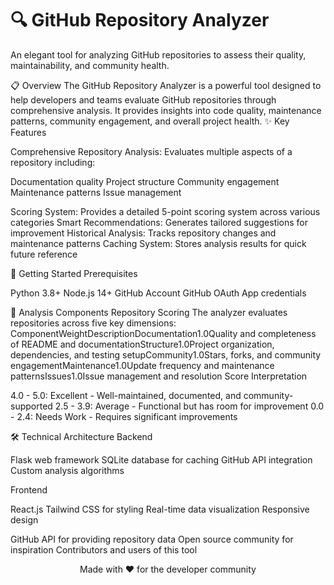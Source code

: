 # 🔍 GitHub Repository Analyzer

An elegant tool for analyzing GitHub repositories to assess their quality, maintainability, and community health.

📋 Overview
The GitHub Repository Analyzer is a powerful tool designed to help developers and teams evaluate GitHub repositories through comprehensive analysis. It provides insights into code quality, maintenance patterns, community engagement, and overall project health.
✨ Key Features

Comprehensive Repository Analysis: Evaluates multiple aspects of a repository including:

Documentation quality
Project structure
Community engagement
Maintenance patterns
Issue management


Scoring System: Provides a detailed 5-point scoring system across various categories
Smart Recommendations: Generates tailored suggestions for improvement
Historical Analysis: Tracks repository changes and maintenance patterns
Caching System: Stores analysis results for quick future reference

🚀 Getting Started
Prerequisites

Python 3.8+
Node.js 14+
GitHub Account
GitHub OAuth App credentials

🔬 Analysis Components
Repository Scoring
The analyzer evaluates repositories across five key dimensions:
ComponentWeightDescriptionDocumentation1.0Quality and completeness of README and documentationStructure1.0Project organization, dependencies, and testing setupCommunity1.0Stars, forks, and community engagementMaintenance1.0Update frequency and maintenance patternsIssues1.0Issue management and resolution
Score Interpretation

4.0 - 5.0: Excellent - Well-maintained, documented, and community-supported
2.5 - 3.9: Average - Functional but has room for improvement
0.0 - 2.4: Needs Work - Requires significant improvements

🛠 Technical Architecture
Backend

Flask web framework
SQLite database for caching
GitHub API integration
Custom analysis algorithms

Frontend

React.js
Tailwind CSS for styling
Real-time data visualization
Responsive design

GitHub API for providing repository data
Open source community for inspiration
Contributors and users of this tool


<p align="center">Made with ❤️ for the developer community</p>
